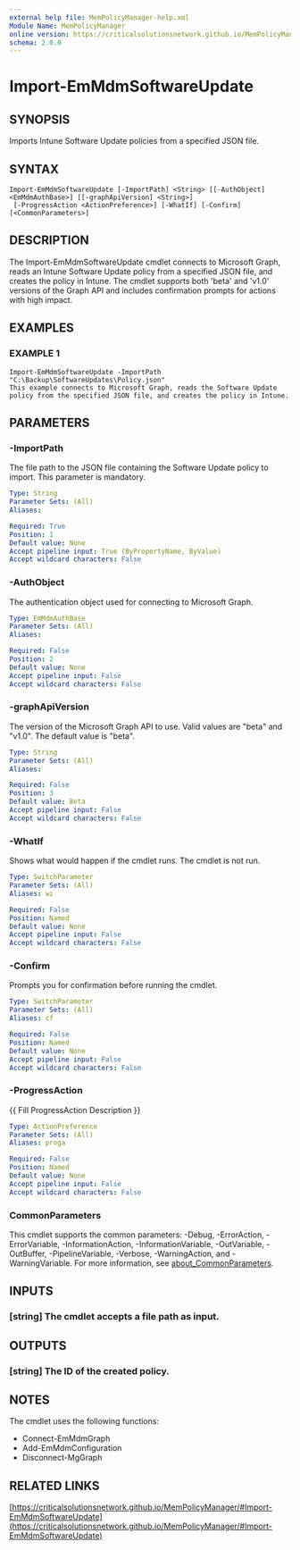 ```yaml
---
external help file: MemPolicyManager-help.xml
Module Name: MemPolicyManager
online version: https://criticalsolutionsnetwork.github.io/MemPolicyManager/#Import-EmMdmSoftwareUpdate
schema: 2.0.0
---
```


# Import-EmMdmSoftwareUpdate

## SYNOPSIS
Imports Intune Software Update policies from a specified JSON file.

## SYNTAX

```
Import-EmMdmSoftwareUpdate [-ImportPath] <String> [[-AuthObject] <EmMdmAuthBase>] [[-graphApiVersion] <String>]
 [-ProgressAction <ActionPreference>] [-WhatIf] [-Confirm] [<CommonParameters>]
```

## DESCRIPTION
The Import-EmMdmSoftwareUpdate cmdlet connects to Microsoft Graph, reads an Intune Software Update policy from a specified JSON file, and creates the policy in Intune.
The cmdlet supports both 'beta' and 'v1.0' versions of the Graph API and includes confirmation prompts for actions with high impact.

## EXAMPLES

### EXAMPLE 1
```
Import-EmMdmSoftwareUpdate -ImportPath "C:\Backup\SoftwareUpdates\Policy.json"
This example connects to Microsoft Graph, reads the Software Update policy from the specified JSON file, and creates the policy in Intune.
```

## PARAMETERS

### -ImportPath
The file path to the JSON file containing the Software Update policy to import.
This parameter is mandatory.

```yaml
Type: String
Parameter Sets: (All)
Aliases:

Required: True
Position: 1
Default value: None
Accept pipeline input: True (ByPropertyName, ByValue)
Accept wildcard characters: False
```

### -AuthObject
The authentication object used for connecting to Microsoft Graph.

```yaml
Type: EmMdmAuthBase
Parameter Sets: (All)
Aliases:

Required: False
Position: 2
Default value: None
Accept pipeline input: False
Accept wildcard characters: False
```

### -graphApiVersion
The version of the Microsoft Graph API to use. Valid values are "beta" and "v1.0".
The default value is "beta".

```yaml
Type: String
Parameter Sets: (All)
Aliases:

Required: False
Position: 3
Default value: Beta
Accept pipeline input: False
Accept wildcard characters: False
```

### -WhatIf
Shows what would happen if the cmdlet runs.
The cmdlet is not run.

```yaml
Type: SwitchParameter
Parameter Sets: (All)
Aliases: wi

Required: False
Position: Named
Default value: None
Accept pipeline input: False
Accept wildcard characters: False
```

### -Confirm
Prompts you for confirmation before running the cmdlet.

```yaml
Type: SwitchParameter
Parameter Sets: (All)
Aliases: cf

Required: False
Position: Named
Default value: None
Accept pipeline input: False
Accept wildcard characters: False
```

### -ProgressAction
{{ Fill ProgressAction Description }}

```yaml
Type: ActionPreference
Parameter Sets: (All)
Aliases: proga

Required: False
Position: Named
Default value: None
Accept pipeline input: False
Accept wildcard characters: False
```

### CommonParameters
This cmdlet supports the common parameters: -Debug, -ErrorAction, -ErrorVariable, -InformationAction, -InformationVariable, -OutVariable, -OutBuffer, -PipelineVariable, -Verbose, -WarningAction, and -WarningVariable. For more information, see [about_CommonParameters](http://go.microsoft.com/fwlink/?LinkID=113216).

## INPUTS

### [string] The cmdlet accepts a file path as input.
## OUTPUTS

### [string] The ID of the created policy.
## NOTES
The cmdlet uses the following functions:
- Connect-EmMdmGraph
- Add-EmMdmConfiguration
- Disconnect-MgGraph

## RELATED LINKS

[https://criticalsolutionsnetwork.github.io/MemPolicyManager/#Import-EmMdmSoftwareUpdate](https://criticalsolutionsnetwork.github.io/MemPolicyManager/#Import-EmMdmSoftwareUpdate)

